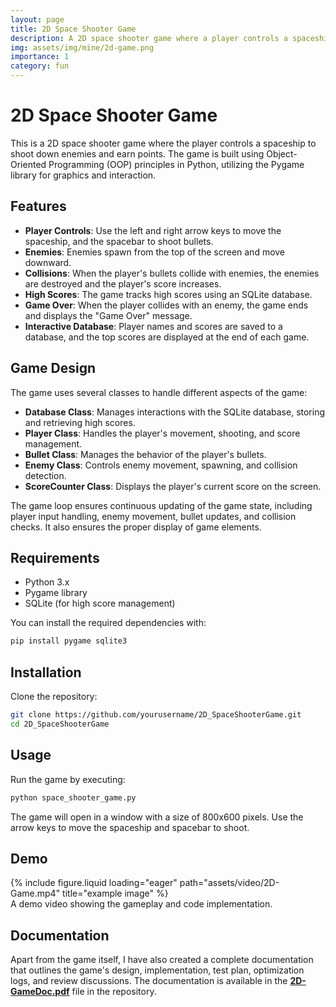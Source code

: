 ```yaml
---
layout: page
title: 2D Space Shooter Game
description: A 2D space shooter game where a player controls a spaceship to shoot down enemies and earn points. It was developed using OOP concepts and techniques in Python.
img: assets/img/mine/2d-game.png
importance: 1
category: fun
---
```


# 2D Space Shooter Game

This is a 2D space shooter game where the player controls a spaceship to shoot down enemies and earn points. The game is built using Object-Oriented Programming (OOP) principles in Python, utilizing the Pygame library for graphics and interaction.

## Features
- **Player Controls**: Use the left and right arrow keys to move the spaceship, and the spacebar to shoot bullets.
- **Enemies**: Enemies spawn from the top of the screen and move downward.
- **Collisions**: When the player's bullets collide with enemies, the enemies are destroyed and the player's score increases.
- **High Scores**: The game tracks high scores using an SQLite database.
- **Game Over**: When the player collides with an enemy, the game ends and displays the "Game Over" message.
- **Interactive Database**: Player names and scores are saved to a database, and the top scores are displayed at the end of each game.

## Game Design

The game uses several classes to handle different aspects of the game:
- **Database Class**: Manages interactions with the SQLite database, storing and retrieving high scores.
- **Player Class**: Handles the player's movement, shooting, and score management.
- **Bullet Class**: Manages the behavior of the player's bullets.
- **Enemy Class**: Controls enemy movement, spawning, and collision detection.
- **ScoreCounter Class**: Displays the player's current score on the screen.

The game loop ensures continuous updating of the game state, including player input handling, enemy movement, bullet updates, and collision checks. It also ensures the proper display of game elements.

## Requirements

- Python 3.x
- Pygame library
- SQLite (for high score management)

You can install the required dependencies with:

```bash
pip install pygame sqlite3
```

## Installation

Clone the repository:

```bash
git clone https://github.com/yourusername/2D_SpaceShooterGame.git
cd 2D_SpaceShooterGame
```

## Usage

Run the game by executing:

```bash
python space_shooter_game.py
```

The game will open in a window with a size of 800x600 pixels. Use the arrow keys to move the spaceship and spacebar to shoot.

## Demo

<div class="row">
    <div class="col-sm mt-3 mt-md-0">
        {% include figure.liquid loading="eager" path="assets/video/2D-Game.mp4" title="example image" %}
    </div>
</div>
<div class="caption">
    A demo video showing the gameplay and code implementation.
</div>

## Documentation

Apart from the game itself, I have also created a complete documentation that outlines the game's design, implementation, test plan, optimization logs, and review discussions. The documentation is available in the [**2D-GameDoc.pdf**](assets/pdf/2D-GameDoc.pdf) file in the repository.